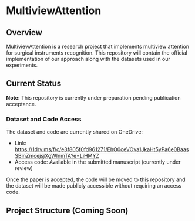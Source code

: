 # MultiviewAttention

## Overview

MultiviewAttention is a research project that implements multiview attention for surgical instruments recognition. This repository will contain the official implementation of our approach along with the datasets used in our experiments.

## Current Status

**Note:** This repository is currently under preparation pending publication acceptance.

### Dataset and Code Access

The dataset and code are currently shared on OneDrive: 
- Link: https://1drv.ms/f/c/e3f805f0fd961271/EhO0ceVOva1JkaHt5yPa6e0BaasSBinZmcejsjXgWlnmTA?e=LiHMYZ
- Access code: Available in the submitted manuscript (currently under review)

Once the paper is accepted, the code will be moved to this repository and the dataset will be made publicly accessible without requiring an access code.

## Project Structure (Coming Soon)
